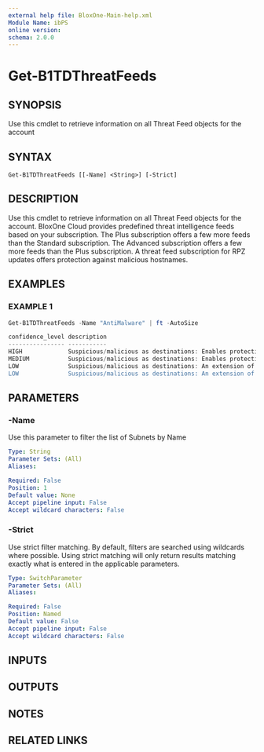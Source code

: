 ```yaml
---
external help file: BloxOne-Main-help.xml
Module Name: ibPS
online version:
schema: 2.0.0
---
```


# Get-B1TDThreatFeeds

## SYNOPSIS
Use this cmdlet to retrieve information on all Threat Feed objects for the account

## SYNTAX

```
Get-B1TDThreatFeeds [[-Name] <String>] [-Strict]
```

## DESCRIPTION
Use this cmdlet to retrieve information on all Threat Feed objects for the account.
BloxOne Cloud provides predefined threat intelligence feeds based on your subscription.
The Plus subscription offers a few more feeds than the Standard subscription.
The Advanced subscription offers a few more feeds than the Plus subscription.
A threat feed subscription for RPZ updates offers protection against malicious hostnames.

## EXAMPLES

### EXAMPLE 1
```powershell
Get-B1TDThreatFeeds -Name "AntiMalware" | ft -AutoSize

confidence_level description
---------------- -----------                                                                                                                                                                                                                                                                   
HIGH             Suspicious/malicious as destinations: Enables protection against known malicious hostname threats that can take action on or control of your systems, such as Malware Command & Control, Malware Download, and active Phishing sites.                                         
MEDIUM           Suspicious/malicious as destinations: Enables protection against known malicious or compromised IP addresses. These are known to host threats that can take action on or control of your systems, such as Malware Command & Control, Malware Download, and active Phishing si…
LOW              Suspicious/malicious as destinations: An extension of the AntiMalware IP feed that contains recently expired Malware IP's with an extended time-to-live (TTL) applied. The extended time-to-live (TTL) provides an extended reach of protection for the DNS FW, but may also …
LOW              Suspicious/malicious as destinations: An extension of the Base and AntiMalware feed that contains recently expired hostname
```

## PARAMETERS

### -Name
Use this parameter to filter the list of Subnets by Name

```yaml
Type: String
Parameter Sets: (All)
Aliases:

Required: False
Position: 1
Default value: None
Accept pipeline input: False
Accept wildcard characters: False
```

### -Strict
Use strict filter matching.
By default, filters are searched using wildcards where possible.
Using strict matching will only return results matching exactly what is entered in the applicable parameters.

```yaml
Type: SwitchParameter
Parameter Sets: (All)
Aliases:

Required: False
Position: Named
Default value: False
Accept pipeline input: False
Accept wildcard characters: False
```

## INPUTS

## OUTPUTS

## NOTES

## RELATED LINKS
